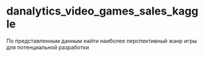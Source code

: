 # danalytics_video_games_sales_kaggle
По представленным данным найти наиболее перспективный жанр игры для потенциальной разработки
